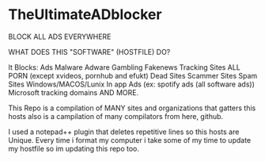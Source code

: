 # TheUltimateADblocker
BLOCK ALL ADS EVERYWHERE


WHAT DOES THIS "SOFTWARE" (HOSTFILE) DO?

It Blocks:
Ads 
Malware 
Adware
Gambling
Fakenews
Tracking Sites
ALL PORN (except xvideos, pornhub and efukt)
Dead Sites
Scammer Sites
Spam Sites
Windows/MACOS/Lunix In app Ads (ex: spotify ads (all software ads))
Microsoft tracking domains
AND MORE.

This Repo is a compilation of MANY sites and organizations that gatters this hosts
also is a campilation of many compilators from here, github.

I used a notepad++ plugin that deletes repetitive lines so this hosts are Unique.
Every time i format my computer i take some of my time to update my hostfile so im updating this repo too.
